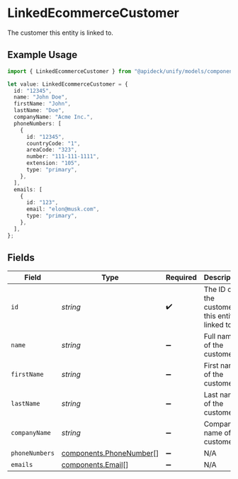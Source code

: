 # LinkedEcommerceCustomer

The customer this entity is linked to.

## Example Usage

```typescript
import { LinkedEcommerceCustomer } from "@apideck/unify/models/components";

let value: LinkedEcommerceCustomer = {
  id: "12345",
  name: "John Doe",
  firstName: "John",
  lastName: "Doe",
  companyName: "Acme Inc.",
  phoneNumbers: [
    {
      id: "12345",
      countryCode: "1",
      areaCode: "323",
      number: "111-111-1111",
      extension: "105",
      type: "primary",
    },
  ],
  emails: [
    {
      id: "123",
      email: "elon@musk.com",
      type: "primary",
    },
  ],
};
```

## Fields

| Field                                                              | Type                                                               | Required                                                           | Description                                                        | Example                                                            |
| ------------------------------------------------------------------ | ------------------------------------------------------------------ | ------------------------------------------------------------------ | ------------------------------------------------------------------ | ------------------------------------------------------------------ |
| `id`                                                               | *string*                                                           | :heavy_check_mark:                                                 | The ID of the customer this entity is linked to.                   | 12345                                                              |
| `name`                                                             | *string*                                                           | :heavy_minus_sign:                                                 | Full name of the customer                                          | John Doe                                                           |
| `firstName`                                                        | *string*                                                           | :heavy_minus_sign:                                                 | First name of the customer                                         | John                                                               |
| `lastName`                                                         | *string*                                                           | :heavy_minus_sign:                                                 | Last name of the customer                                          | Doe                                                                |
| `companyName`                                                      | *string*                                                           | :heavy_minus_sign:                                                 | Company name of the customer                                       | Acme Inc.                                                          |
| `phoneNumbers`                                                     | [components.PhoneNumber](../../models/components/phonenumber.md)[] | :heavy_minus_sign:                                                 | N/A                                                                |                                                                    |
| `emails`                                                           | [components.Email](../../models/components/email.md)[]             | :heavy_minus_sign:                                                 | N/A                                                                |                                                                    |